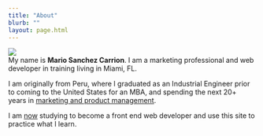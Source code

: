 ```yaml
---
title: "About"
blurb: ""
layout: page.html
---
```


<img src="/img/mscwebdev.JPG" class="profile"><br>
My name is **Mario Sanchez Carrion**. I am a marketing professional and web developer in training living in Miami, FL. 

I am originally from Peru, where I graduated as an Industrial Engineer prior to coming to the United States for an MBA, and spending the next 20+ years in [marketing and product management](https://www.linkedin.com/in/mariobox/).

I am [now](../now) studying to become a front end web developer and use this site to practice what I learn.

